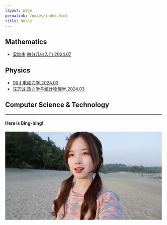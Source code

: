 ```yaml
---
layout: page
permalink: /notes/index.html
title: Notes
---
```




## Mathematics

- [梁灿彬,微分几何入门,2024.07](https://collapsar0615.github.io/mypaper/notes/梁灿彬微分几何入门.pdf)

## Physics

- [刘川,电动力学,2024.03](https://collapsar0615.github.io/mypaper/notes/刘川电动力学.pdf)  
- [汪志诚,热力学与统计物理学,2024.03 ](https://collapsar0615.github.io/mypaper/notes/汪志诚热统.pdf) 

## Computer Science & Technology

---

#### Here is Bing-bing!

<div>
<img src="/images/WBB.jpg">
</div>
<br>


